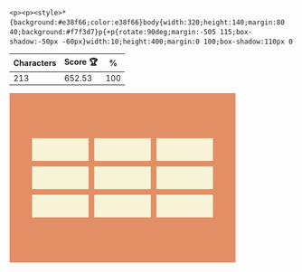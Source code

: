 `<p><p><style>*{background:#e38f66;color:e38f66}body{width:320;height:140;margin:80 40;background:#f7f3d7}p{+p{rotate:90deg;margin:-505 115;box-shadow:-50px -60px}width:10;height:400;margin:0 100;box-shadow:110px 0`

| Characters | Score 🏆 | %   |
| ---------- | -------- | --- |
| 213        | 652.53   | 100 |

![](/2024/Oct2024/17/20241017.png)
